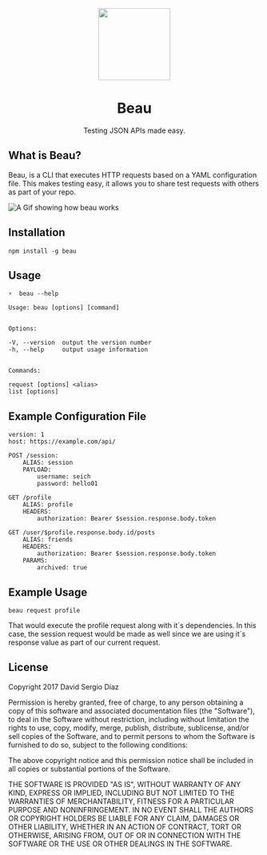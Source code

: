 <div align="center">
	<img src="http://files.martianwabbit.com/beau.png?1" height="144"/>
</div>

<h1 align="center">Beau</h1>
<p align="center">Testing JSON APIs made easy.</p>

## What is Beau?
Beau, is a CLI that executes HTTP requests based on a YAML configuration file. This makes testing easy, it allows you to share test requests with others as part of your repo.

![A Gif showing how beau works](http://files.martianwabbit.com/beau2.gif)

## Installation
	npm install -g beau

## Usage
	⚡  beau --help

	Usage: beau [options] [command]


	Options:

	-V, --version  output the version number
	-h, --help     output usage information


	Commands:

	request [options] <alias>
	list [options]

## Example Configuration File

	version: 1
	host: https://example.com/api/

	POST /session:
		ALIAS: session
		PAYLOAD:
			username: seich
			password: hello01

	GET /profile
		ALIAS: profile
		HEADERS:
			authorization: Bearer $session.response.body.token

	GET /user/$profile.response.body.id/posts
		ALIAS: friends
		HEADERS:
			authorization: Bearer $session.response.body.token
		PARAMS:
			archived: true

## Example Usage
	beau request profile

That would execute the profile request along with it´s dependencies. In this case, the session request would be made as well since we are using it´s response value as part of our current request.

## License
Copyright 2017 David Sergio Díaz

Permission is hereby granted, free of charge, to any person obtaining a copy of this software and associated documentation files (the "Software"), to deal in the Software without restriction, including without limitation the rights to use, copy, modify, merge, publish, distribute, sublicense, and/or sell copies of the Software, and to permit persons to whom the Software is furnished to do so, subject to the following conditions:

The above copyright notice and this permission notice shall be included in all copies or substantial portions of the Software.

THE SOFTWARE IS PROVIDED "AS IS", WITHOUT WARRANTY OF ANY KIND, EXPRESS OR IMPLIED, INCLUDING BUT NOT LIMITED TO THE WARRANTIES OF MERCHANTABILITY, FITNESS FOR A PARTICULAR PURPOSE AND NONINFRINGEMENT. IN NO EVENT SHALL THE AUTHORS OR COPYRIGHT HOLDERS BE LIABLE FOR ANY CLAIM, DAMAGES OR OTHER LIABILITY, WHETHER IN AN ACTION OF CONTRACT, TORT OR OTHERWISE, ARISING FROM, OUT OF OR IN CONNECTION WITH THE SOFTWARE OR THE USE OR OTHER DEALINGS IN THE SOFTWARE.
